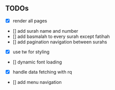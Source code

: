 ## TODOs

- [x] render all pages
- [] add surah name and number
- [] add basmalah to every surah except fatihah
- [] add pagination navigation between surahs
- [x] use tw for styling
- [] dynamic font loading
- [x] handle data fetching with rq
- [] add menu navigation

